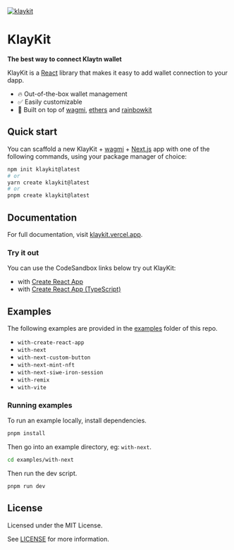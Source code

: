 <a href="https://klaykit.vercel.app/">
  <img alt="klaykit" src="https://user-images.githubusercontent.com/372831/168174718-685980e0-391e-4621-94a1-29bf83979fa5.png" />
</a>

# KlayKit

**The best way to connect Klaytn wallet**

KlayKit is a [React](https://reactjs.org/) library that makes it easy to add wallet connection to your dapp.

- 🔥 Out-of-the-box wallet management
- ✅ Easily customizable
- 🦄 Built on top of [wagmi](https://github.com/tmm/wagmi), [ethers](https://docs.ethers.io) and [rainbowkit](https://github.com/rainbow-me/rainbowkit)

## Quick start

You can scaffold a new KlayKit + [wagmi](https://wagmi.sh) + [Next.js](https://nextjs.org) app with one of the following commands, using your package manager of choice:

```bash
npm init klaykit@latest
# or
yarn create klaykit@latest
# or
pnpm create klaykit@latest
```

## Documentation

For full documentation, visit [klaykit.vercel.app](https://klaykit.vercel.app/).

### Try it out

You can use the CodeSandbox links below try out KlayKit:

- with [Create React App](https://codesandbox.io/s/klaykit-create-react-app-2r27tu)
- with [Create React App (TypeScript)](https://codesandbox.io/s/klaykit-create-typescript-app-f8cgph)

## Examples

The following examples are provided in the [examples](./examples/) folder of this repo.

- `with-create-react-app`
- `with-next`
- `with-next-custom-button`
- `with-next-mint-nft`
- `with-next-siwe-iron-session`
- `with-remix`
- `with-vite`

### Running examples

To run an example locally, install dependencies.

```bash
pnpm install
```

Then go into an example directory, eg: `with-next`.

```bash
cd examples/with-next
```

Then run the dev script.

```bash
pnpm run dev
```

## License

Licensed under the MIT License.

See [LICENSE](./LICENSE) for more information.
